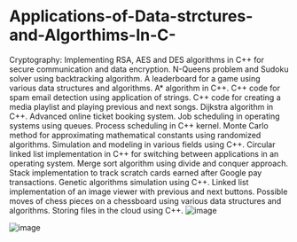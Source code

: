 # Applications-of-Data-strctures-and-Algorthims-In-C-
Cryptography: Implementing RSA, AES and DES algorithms in C++ for secure communication and data encryption.
N-Queens problem and Sudoku solver using backtracking algorithm.
A leaderboard for a game using various data structures and algorithms.
A* algorithm in C++.
C++ code for spam email detection using application of strings.
C++ code for creating a media playlist and playing previous and next songs.
Dijkstra algorithm in C++.
Advanced online ticket booking system.
Job scheduling in operating systems using queues.
Process scheduling in C++ kernel.
Monte Carlo method for approximating mathematical constants using randomized algorithms.
Simulation and modeling in various fields using C++.
Circular linked list implementation in C++ for switching between applications in an operating system.
Merge sort algorithm using divide and conquer approach.
Stack implementation to track scratch cards earned after Google pay transactions.
Genetic algorithms simulation using C++.
Linked list implementation of an image viewer with previous and next buttons.
Possible moves of chess pieces on a chessboard using various data structures and algorithms.
Storing files in the cloud using C++.
![image](https://user-images.githubusercontent.com/107410165/213947270-c0590608-705b-4950-b5e7-a0d4ceadb12a.png)

![image](https://user-images.githubusercontent.com/107410165/213947248-f8a85c99-e2e1-4a30-a2b6-8596a3342385.png)
